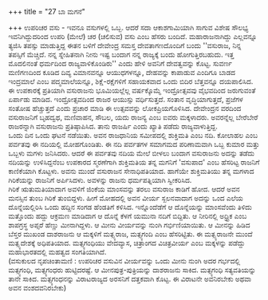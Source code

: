 +++
title = "27 ಬಾ ಮಗನೆ"

+++
ಉಪರಿಚರ ವಸು - ಇವನೂ ವಸುಗಳಲ್ಲಿ ಒಬ್ಬ. ಆದರೆ ಸದಾ ಆಕಾಶಗಾಮಿಯಾಗಿ ಸಾಗುವ ವಿಶೇಷ ಸೌಲಭ್ಯ ಇವನಿಗಿದ್ದುದರಿಂದ ಉಪರಿ (ಮೇಲೆ) ಚರ (ಚಲಿಸುವ) ವಸು ಎಂಬ ಹೆಸರು ಬಂದಿದೆ. ಮಹಾರಾಜನಾಗಿದ್ದು ಎಲ್ಲವನ್ನೂ ತ್ಯಜಿಸಿ ತಪಸ್ಸು ಮಾಡುತ್ತಿದ್ದ ಈತನ ಬಳಿಗೆ ದೇವೇಂದ್ರ ಸಮಸ್ತ ದೇವತಾಗಣದೊಂದಿಗೆ ಬಂದು ''ವಸುರಾಜ, ನಿನ್ನ ತಪಸ್ಸಿಗೆ ಮೆಚ್ಚಿದೆ. ನನ್ನ ಸ್ನೇಹಿತನಾಗಿ ನೀನು ಇಷ್ಟ ಬಂದಾಗ ನನ್ನ ರಾಜ್ಯಕ್ಕೆ ಬಂದು ಹೋಗುತ್ತಿರಬಹುದು. ಇತ್ತ ಮೊದಲಿನಂತೆ ಧರ್ಮದಿಂದ ರಾಜ್ಯವಾಳಿಕೊಂಡಿರು'' ಎಂದು ಹೇಳಿ ಅವನಿಗೆ ದೇವತ್ವವನ್ನು ಕೊಟ್ಟ. ಸುವರ್ಣ ಮಣಿಗಣದಿಂದ ಕೂಡಿದ ದಿವ್ಯ ವಿಮಾನವನ್ನೂ ಆಯುಧಗಳನ್ನೂ, ದೇಹವನ್ನು ಕಾಪಾಡುವ ಎಂದಿಗೂ ಬಾಡದ ಇಂದ್ರಮಾಲೆ ಎಂಬ ಪದ್ಮಮಾಲೆಯನ್ನೂ, ಶಿಕ್ಷೆ-ರಕ್ಷೆಗಳಿಗೆ ಸಹಾಯಕವಾದ ಒಂದು ಬಿದಿರ ಬೆತ್ತವನ್ನೂ ದಯಪಾಲಿಸಿದ. ಈ ಉಪಕಾರಕ್ಕೆ ಪ್ರತಿಯಾಗಿ ವಸುರಾಜನು ಭೂಮಿಯಲ್ಲೆಲ್ಲ ವರ್ಷಕ್ಕೊಮ್ಮೆ ಇಂದ್ರೋತ್ಸವವು ವೈಭವದಿಂದ ಜರುಗುವಂತೆ ಏರ್ಪಾಡು ಮಾಡಿದ. ಇಂದ್ರೋತ್ಸವದಿಂದ ರಾಜರ ಆಯುಸ್ಸು ವರ್ಧಿಸುತ್ತದೆ. ಸಂತಾನ ವೃದ್ಧಿಯಾಗುತ್ತದೆ, ಪ್ರಜೆಗಳ ಸಂತೋಷ ಹೆಚ್ಚುತ್ತದೆ ಎಂದು ಪ್ರಚಾರ ಮಾಡಿ ಈ ಉತ್ಸವವನ್ನು ಲೋಕಪ್ರಿಯಗೊಳಿಸಿದ. ದೇವೇಂದ್ರನ ವರದಿಂದ ವಸುರಾಜನಿಗೆ ಬೃಹದ್ವಥ, ಮಣಿವಾಹನ, ಸೌಬಲ, ಯದು ರಾಜನ್ಯ ಎಂಬ ಐವರು ಮಕ್ಕಳಾದರು. ಅವರನ್ನೆಲ್ಲ ಬೇರೆಬೇರೆ ರಾಜರನ್ನಾಗಿ ವಸುರಾಜನು ಪ್ರತಿಷ್ಠಾಪಿಸಿದ. ತಾನು ರಾಜರ್ಷಿ ಎಂದು ಖ್ಯಾತಿ ಪಡೆದು ರಾಜ್ಯವಾಳುತ್ತಿದ್ದ.  
ಒಂದು ದಿನ ಒಂದು ಘಟನೆ ನಡೆಯಿತು. ಅವನ ರಾಜಧಾನಿಯ ಸಮೀಪದಲ್ಲಿ ಶುಕ್ತಿಮತಿ ಎಂಬ ನದಿ. ಕೋಲಾಹಲ ಎಂಬ ಪರ್ವತವು ಈ ನದಿಯಲ್ಲಿ ಮೋಹಗೊಂಡಿತು. ಈ ನದಿ ಪರ್ವತಗಳ ಸಮಾಗಮದ ಪರಿಣಾಮವಾಗಿ ಒಬ್ಬ ಕುಮಾರ ಮತ್ತು ಒಬ್ಬಳು ಮಗಳು ಜನಿಸಿದರು. ಆದರೆ ಈ ಪರ್ವತವು ನದಿಯ ಮೇಲೆ ಬೀಳಲು ಬಂದಾಗ ವಸುರಾಜನು ಅದನ್ನು ತಡೆದು ನದಿಯನ್ನು ಉಳಿಸಿದ್ದನೆಂಬ ಉಪಕಾರದ ಸ್ಮರಣೆಗಾಗಿ ಶುಕ್ತಿಮತಿಯ ತನ್ನ ಮಗನಿಗೆ 'ವಸುಪಾದ' ಎಂಬ ಹೆಸರಿಟ್ಟ ರಾಜನಿಗೆ ಕಾಣಿಕೆಯಾಗಿ ಕೊಟ್ಟಳು. ಅವನು ಮುಂದೆ ವಸುರಾಜನ ಸೇನಾಧಿಪತಿಯಾದ. ಹಾಗೆಯೇ ಶುಕ್ತಿಮತಿಯು ತನ್ನ ಮಗಳಾದ ಗಿರಿಕೆಯನ್ನು ರಾಜನಿಗೆ ಅರ್ಪಿಸಿದಳು. ಅವಳನ್ನು ರಾಜನು ಧರ್ಮಪತ್ನಿಯಾಗಿ ಸ್ವೀಕರಿಸಿದ.  
ಗಿರಿಕೆ ಋತುಮತಿಯಾದಾಗ ಅವಳಿಗೆ ಜಿಂಕೆಯ ಮಾಂಸವನ್ನು ತರಲು ವಸುರಾಜ ಕಾಡಿಗೆ ಹೋದ. ಆದರೆ ಅವನ ಮನಸ್ಸಿನ ತುಂಬ ಗಿರಿಕೆ ತುಂಬಿದ್ದಳು. ಹೀಗೆ ಮೋಹದಲ್ಲಿ ಅವನ ವೀರ್ಯ ಸ್ಖಲನವಾದಾಗ ಅದನ್ನು ಒಂದ ಎಲೆಯ ದೊನ್ನೆಯಲ್ಲಿರಿಸಿ ಒಂದು ಹದ್ದಿನ ಸಂಗಡ ಹೆಂಡತಿಗೆ ಕಳಿಸಿದ. ಇನ್ನೊಂದೆಡೆಗೆ ಆ ದೊನ್ನೆಯನ್ನು ಮಾಂಸವೆಂದು ತಿಳಿದು ಮತ್ತೊಂದು ಹದ್ದು ಆಕ್ರಮಣ ಮಾಡಿದಾಗ ಆ ದೊನ್ನೆ ಕೆಳಗೆ ಯಮುನಾ ನದಿಗೆ ಬಿದ್ದಿತು. ಆ ನೀರಿನಲ್ಲಿ ಅಧ್ರ್ರಿಕ ಎಂಬ ಶಾಪಗ್ರಸ್ಥ ಅಪ್ಸರೆ ಹೆಣ್ಣು ಮೀನಾಗಿದ್ದಳು. ಆ ಮೀನು ವೀರ್ಯವನ್ನು ನುಂಗಿ ಗರ್ಭಿಣಿಯಾಯಿತು. ಆ ಮೀನನ್ನು ಹಿಡಿದ ಬೆಸ್ತರ ಮುಖಂಡ ದಾಶರಾಜನು ಆ ಮಕ್ಕಳಿಗೆ ಮತ್ಸ್ಯರಾಜ, ಮತ್ಸ್ಯಗಂದಿ ಎಂಬ ಹೆಸರಿಟ್ಟಿತು. ಈ ಮತ್ಸ್ಯರಾಜನೇ ಮುಂದೆ ಮತ್ಸ್ಯದೇಶಕ್ಕೆ ಅಧಿಪತಿಯಾದ. ಮತ್ಸ್ಯಗಂಧಿಯು ವೇದವ್ಯಾಸ, ಚಿತ್ರಾಂಗದ ವಿಚಿತ್ರವೀರ್ಯ ಎಂಬ ಮಕ್ಕಳನ್ನು ಪಡೆದ್ದು ಮಹಾಭಾರತದಲ್ಲಿ ಮಹತ್ವದ ಸಂಗತಿಯಾಗಿದೆ.  
(ವಸುಕುಲದ ನೃಪಚಿಂತಾಮಣಿ : ಉಪರಿಚರ ವಸುವಿನ ವೀರ್ಯವನ್ನು ಒಂದು ಮೀನು ನುಂಗಿ ಅದರ ಗರ್ಭದಲ್ಲಿ ಮತ್ಸ್ಯಗಂಧಿ, ಮತ್ಸ್ಯಗಂಧರು ಹುಟ್ಟಿದರಷ್ಟೆ. ಆ ಮೀನಪುತ್ರ-ಪುತ್ರಿಯನ್ನು ದಾಶರಾಜನು ಸಾಕಿದ. ಮತ್ಸ್ಯಗಂಧಿ ಸತ್ಯವತಿಯನ್ನು ತಾನೇ ಸಾಕಿದ. ಮತ್ಸ್ಯಗಂಧನನ್ನು ವಿರಾಟರಾಜ್ಯದ ಅರಸನಿಗೆ ದತ್ತಕವಾಗಿ ಕೊಟ್ಟ. ಈ ವಿರಾಟನೇ ಅವನಿರಬೇಕು ಅಥವಾ ಅವನ ವಂಶದವನಿರಬೇಕು)
